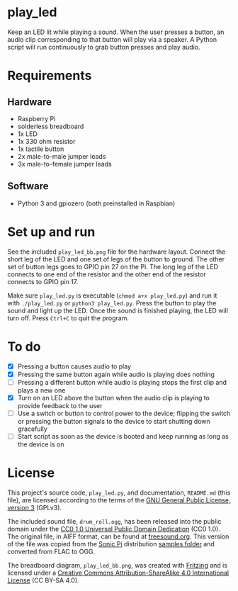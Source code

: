 # play\_led

Keep an LED lit while playing a sound. When the user presses a button, an audio clip corresponding to that button will play via a speaker. A Python script will run continuously to grab button presses and play audio.

# Requirements

## Hardware

- Raspberry Pi
- solderless breadboard
- 1x LED
- 1x 330 ohm resistor
- 1x tactile button
- 2x male-to-male jumper leads
- 3x male-to-female jumper leads

## Software

- Python 3 and gpiozero (both preinstalled in Raspbian)

# Set up and run

See the included `play_led_bb.png` file for the hardware layout. Connect the short leg of the LED and one set of legs of the button to ground. The other set of button legs goes to GPIO pin 27 on the Pi. The long leg of the LED connects to one end of the resistor and the other end of the resistor connects to GPIO pin 17.

Make sure `play_led.py` is executable (`chmod a+x play_led.py`) and run it with `./play_led.py` or `python3 play_led.py`. Press the button to play the sound and light up the LED. Once the sound is finished playing, the LED will turn off. Press `Ctrl+C` to quit the program.

# To do

- [X] Pressing a button causes audio to play
- [X] Pressing the same button again while audio is playing does nothing
- [ ] Pressing a different button while audio is playing stops the first clip and plays a new one
- [X] Turn on an LED above the button when the audio clip is playing to provide feedback to the user
- [ ] Use a switch or button to control power to the device; flipping the switch or pressing the button signals to the device to start shutting down gracefully
- [ ] Start script as soon as the device is booted and keep running as long as the device is on

# License

This project's source code, `play_led.py`, and documentation, `README.md` (this file), are licensed according to the terms of the [GNU General Public License, version 3](https://www.gnu.org/licenses/gpl-3.0.en.html) (GPLv3).

The included sound file, `drum_roll.ogg`, has been released into the public domain under the [CC0 1.0 Universal Public Domain Dedication](https://creativecommons.org/publicdomain/zero/1.0/) (CC0 1.0). The original file, in AIFF format, can be found at [freesound.org](https://freesound.org/people/Heigh-hoo/sounds/19433). This version of the file was copied from the [Sonic Pi](https://sonic-pi.net/) distribution [samples folder](https://github.com/samaaron/sonic-pi/tree/master/etc/samples) and converted from FLAC to OGG.

The breadboard diagram, `play_led_bb.png`, was created with [Fritzing](http://fritzing.org/) and is licensed under a [Creative Commons Attribution-ShareAlike 4.0 International License](https://creativecommons.org/licenses/by-sa/4.0/) (CC BY-SA 4.0).
